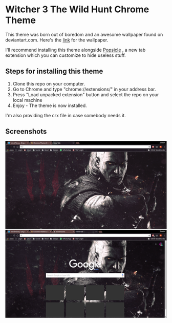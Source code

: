 # Witcher 3 The Wild Hunt Chrome Theme
This theme was born out of boredom and an awesome wallpaper found on deviantart.com. Here's the [link](http://fav.me/d7wgxb8) for the wallpaper.

I'll recommend installing this theme alongside [Popsicle](https://chrome.google.com/webstore/detail/popsicle/loigpbgkmjjhjodnhlpmbjmojchpdjih) 
, a new tab extension which you can customize to hide useless stuff.

## Steps for installing this theme 
1. Clone this repo on your computer.
2. Go to Chrome and type "chrome://extensions/" in your address bar.
3. Press "Load unpacked extension" button and select the repo on your local machine
4. Enjoy - The theme is now installed.

I'm also providing the crx file in case somebody needs it.

## Screenshots
![](screen1.png)
![](screen2.png)

